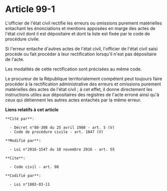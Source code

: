 # Article 99-1

L'officier de l'état civil rectifie les erreurs ou omissions purement matérielles entachant les énonciations et mentions
apposées en marge des actes de l'état civil dont il est dépositaire et dont la liste est fixée par le code de procédure
civile. 

Si l'erreur entache d'autres actes de l'état civil, l'officier de l'état civil saisi procède ou fait procéder à leur
rectification lorsqu'il n'est pas dépositaire de l'acte. 

Les modalités de cette rectification sont précisées au même code. 

Le procureur de la République territorialement compétent peut toujours faire procéder à la rectification administrative des
erreurs et omissions purement matérielles des actes de l'état civil ; à cet effet, il donne directement les instructions
utiles aux dépositaires des registres de l'acte erroné ainsi qu'à ceux qui détiennent les autres actes entachés par la même
erreur.

**Liens relatifs à cet article**

	**Cité par**:

	  - Décret n°80-308 du 25 avril 1980 - art. 5 (V)
	  - Code de procédure civile - art. 1047 (V)

	**Modifié par**:

	  - Loi n°2016-1547 du 18 novembre 2016 - art. 55

	**Cite**:

	  - Code civil - art. 98

	**Codifié par**:

	  - Loi n°1803-03-11
